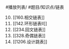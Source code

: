 #播放列表/ #题目/知识点/链表

10. [[160.相交链表]]
7. [[142.环形链表II]]
12. [[234.回文链表]]
13. [[328.奇偶链表]]
14. [[1206.设计跳表]]